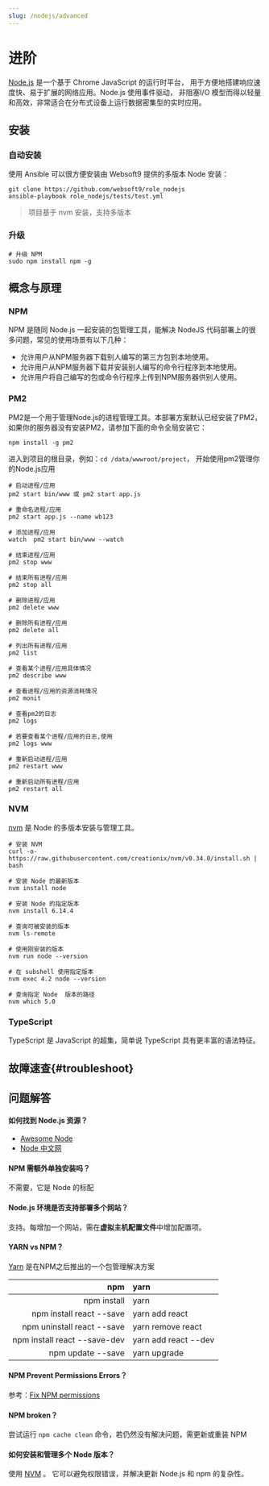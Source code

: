 ```yaml
---
slug: /nodejs/advanced
---
```

# 进阶

[Node.js](https://nodejs.org/) 是一个基于 Chrome JavaScript 的运行时平台， 用于方便地搭建响应速度快、易于扩展的网络应用。Node.js 使用事件驱动， 非阻塞I/O 模型而得以轻量和高效，非常适合在分布式设备上运行数据密集型的实时应用。  

## 安装

### 自动安装

使用 Ansible 可以很方便安装由 Websoft9 提供的多版本 Node 安装：  

```
git clone https://github.com/websoft9/role_nodejs
ansible-playbook role_nodejs/tests/test.yml
```

> 项目基于 nvm 安装，支持多版本

### 升级

```
# 升级 NPM
sudo npm install npm -g
```

## 概念与原理

### NPM

NPM 是随同 Node.js 一起安装的包管理工具，能解决 NodeJS 代码部署上的很多问题，常见的使用场景有以下几种：

* 允许用户从NPM服务器下载别人编写的第三方包到本地使用。
* 允许用户从NPM服务器下载并安装别人编写的命令行程序到本地使用。
* 允许用户将自己编写的包或命令行程序上传到NPM服务器供别人使用。

### PM2

PM2是一个用于管理Node.js的进程管理工具。本部署方案默认已经安装了PM2，如果你的服务器没有安装PM2，请参加下面的命令全局安装它：
```
npm install -g pm2
```

进入到项目的根目录，例如：`cd /data/wwwroot/project`， 开始使用pm2管理你的Node.js应用

```
# 启动进程/应用  
pm2 start bin/www 或 pm2 start app.js

# 重命名进程/应用  
pm2 start app.js --name wb123

# 添加进程/应用 
watch  pm2 start bin/www --watch

# 结束进程/应用  
pm2 stop www

# 结束所有进程/应用  
pm2 stop all

# 删除进程/应用  
pm2 delete www

# 删除所有进程/应用  
pm2 delete all

# 列出所有进程/应用  
pm2 list

# 查看某个进程/应用具体情况  
pm2 describe www

# 查看进程/应用的资源消耗情况  
pm2 monit

# 查看pm2的日志  
pm2 logs

# 若要查看某个进程/应用的日志,使用  
pm2 logs www

# 重新启动进程/应用  
pm2 restart www

# 重新启动所有进程/应用  
pm2 restart all
```

### NVM

[nvm](https://github.com/nvm-sh/nvm) 是  Node 的多版本安装与管理工具。

```
# 安装 NVM
curl -o- https://raw.githubusercontent.com/creationix/nvm/v0.34.0/install.sh | bash

# 安装 Node 的最新版本
nvm install node

# 安装 Node 的指定版本
nvm install 6.14.4

# 查询可被安装的版本
nvm ls-remote

# 使用刚安装的版本
nvm run node --version

# 在 subshell 使用指定版本
nvm exec 4.2 node --version

# 查询指定 Node  版本的路径
nvm which 5.0
```

### TypeScript

TypeScript 是 JavaScript 的超集，简单说 TypeScript 具有更丰富的语法特征。 

## 故障速查{#troubleshoot}

## 问题解答

#### 如何找到 Node.js 资源？

* [Awesome Node](https://github.com/sindresorhus/awesome-nodejs)
* [Node 中文网](http://nodejs.cn/)

#### NPM 需额外单独安装吗？

不需要，它是 Node 的标配

#### Node.js 环境是否支持部署多个网站？

支持。每增加一个网站，需在**虚拟主机配置文件**中增加配置项。

#### YARN vs NPM？

[Yarn](https://yarnpkg.com/en/) 是在NPM之后推出的一个包管理解决方案

| npm | yarn |
| ---: | :--- |
| npm install | yarn |
| npm install react --save | yarn add react |
| npm uninstall react --save | yarn remove react |
| npm install react --save-dev | yarn add react --dev |
| npm update --save | yarn upgrade |

#### NPM Prevent Permissions Errors？

参考：[Fix NPM permissions](https://www.npmjs.com.cn/getting-started/fixing-npm-permissions/)

#### NPM broken？

尝试运行 `npm cache clean` 命令，若仍然没有解决问题，需更新或重装 NPM

#### 如何安装和管理多个 Node 版本？

使用 [NVM](https://github.com/creationix/nvm) 。 它可以避免权限错误，并解决更新 Node.js 和 npm 的复杂性。